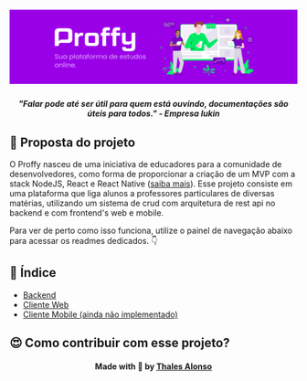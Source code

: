 <h1>
  <img src="./images/proffy-banner.png"/>
</h1>

<h4 align=center><em>"Falar pode até ser útil para quem está ouvindo, documentações são úteis para todos." - Empresa lukin</em></h4>

## 🌱 Proposta do projeto

O Proffy nasceu de uma iniciativa de educadores para a comunidade de desenvolvedores, como forma de proporcionar a criação de um MVP com a stack NodeJS, React e React Native ([saiba mais](https://nextlevelweek.com/)). Esse projeto consiste em uma plataforma que liga alunos a professores particulares de diversas matérias, utilizando um sistema de crud com arquitetura de rest api no backend e com frontend's web e mobile.

Para ver de perto como isso funciona, utilize o painel de navegação abaixo para acessar os readmes dedicados. 👇

## 🧭 Índice

- [Backend](./api)
- [Cliente Web](./web)
- [Cliente Mobile (ainda não implementado)](./mobile)

## 😍 Como contribuir com esse projeto?



<h4 align=center>Made with 💜 by <a href="https://www.linkedin.com/in/thalesalonso/">Thales Alonso</a></h4>